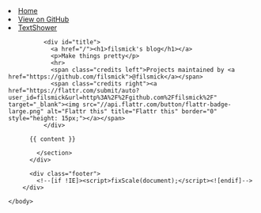 <!DOCTYPE html>
<html>
  <head>
    <meta charset="utf-8">
    <meta http-equiv="X-UA-Compatible" content="chrome=1">
    <title>{{ page.title }}</title>
    <link rel="stylesheet" href="/stylesheets/styles.css">
    <link rel="stylesheet" href="/stylesheets/pygment_trac.css">
    <script src="https://ajax.googleapis.com/ajax/libs/jquery/1.7.1/jquery.min.js"></script>
    <script src="/javascripts/respond.js"></script>
    <!--[if lt IE 9]>
      <script src="//html5shiv.googlecode.com/svn/trunk/html5.js"></script>
    <![endif]-->
    <!--[if lt IE 8]>
    <link rel="stylesheet" href="stylesheets/ie.css">
    <![endif]-->
    <meta name="viewport" content="width=device-width, initial-scale=1, user-scalable=no">
  </head>

  <body>
      <div id="header">
        <nav>
          <li class="title"><a href="/">Home</a></li>
          <li class="fork"><a href="https://github.com/filsmick/{{ page.GitUrl }}">View on GitHub</a></li>
          <li class="downloads"><a href="/TextShower/">TextShower</a></li>
        </nav>
      </div><!-- end header -->
          <div class="wrapper">
            <section>

              <div id="title">
                <a href="/"><h1>filsmick's blog</h1></a>
                <p>Make things pretty</p>
                <hr>
                <span class="credits left">Projects maintained by <a href="https://github.com/filsmick">@filsmick</a></span>
                <span class="credits right"><a href="https://flattr.com/submit/auto?user_id=filsmick&url=http%3A%2F%2Fgithub.com%2Ffilsmick%2F" target="_blank"><img src="//api.flattr.com/button/flattr-badge-large.png" alt="Flattr this" title="Flattr this" border="0" style="height: 15px;"></a></span>
              </div>

          {{ content }}

            </section>
          </div>

          <div class="footer">
            <!--[if !IE]><script>fixScale(document);</script><![endif]-->
        </div>

    </body>
</html>
